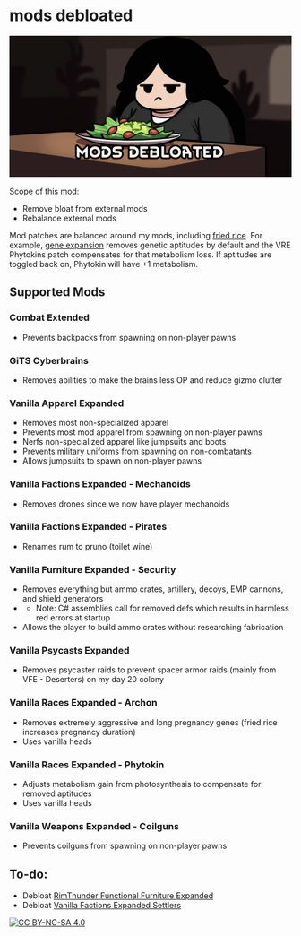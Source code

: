# mods debloated
![](About/Preview.png)

Scope of this mod:
- Remove bloat from external mods
- Rebalance external mods

Mod patches are balanced around my mods, including [fried rice](https://github.com/friedriceworld/fried-rice). For example, [gene expansion](https://github.com/friedriceworld/gene-expansion) removes genetic aptitudes by default and the VRE Phytokins patch compensates for that metabolism loss. If aptitudes are toggled back on, Phytokin will have +1 metabolism.

## Supported Mods

### Combat Extended
- Prevents backpacks from spawning on non-player pawns

### GiTS Cyberbrains
- Removes abilities to make the brains less OP and reduce gizmo clutter

### Vanilla Apparel Expanded
- Removes most non-specialized apparel
- Prevents most mod apparel from spawning on non-player pawns
- Nerfs non-specialized apparel like jumpsuits and boots
- Prevents military uniforms from spawning on non-combatants
- Allows jumpsuits to spawn on non-player pawns

### Vanilla Factions Expanded - Mechanoids
- Removes drones since we now have player mechanoids

### Vanilla Factions Expanded - Pirates
- Renames rum to pruno (toilet wine)

### Vanilla Furniture Expanded - Security
- Removes everything but ammo crates, artillery, decoys, EMP cannons, and shield generators
- - Note: C# assemblies call for removed defs which results in harmless red errors at startup
- Allows the player to build ammo crates without researching fabrication

### Vanilla Psycasts Expanded
- Removes psycaster raids to prevent spacer armor raids (mainly from VFE - Deserters) on my day 20 colony

### Vanilla Races Expanded - Archon
- Removes extremely aggressive and long pregnancy genes (fried rice increases pregnancy duration)
- Uses vanilla heads

### Vanilla Races Expanded - Phytokin
- Adjusts metabolism gain from photosynthesis to compensate for removed aptitudes
- Uses vanilla heads

### Vanilla Weapons Expanded - Coilguns
- Prevents coilguns from spawning on non-player pawns

## To-do:
- Debloat [RimThunder Functional Furniture Expanded](https://steamcommunity.com/sharedfiles/filedetails/?id=3430151040)
- Debloat [Vanilla Factions Expanded Settlers](https://steamcommunity.com/sharedfiles/filedetails/?id=2052918119)

[![CC BY-NC-SA 4.0][cc-by-nc-sa-shield]][cc-by-nc-sa]

[cc-by-nc-sa]: http://creativecommons.org/licenses/by-nc-sa/4.0/
[cc-by-nc-sa-shield]: https://img.shields.io/badge/License-CC%20BY--NC--SA%204.0-lightgrey.svg